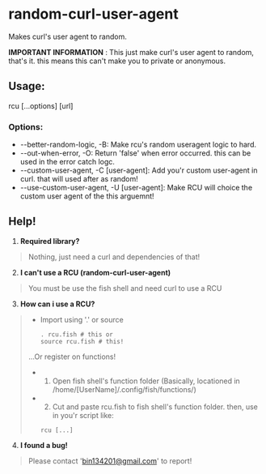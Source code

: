# random-curl-user-agent
Makes curl's user agent to random.

**IMPORTANT INFORMATION** : This just make curl's user agent to random, that's it. this means this can't make you to private or anonymous.



## Usage:
 rcu [...options] [url]


 ### Options:
 - --better-random-logic, -B: Make rcu's random useragent logic to hard.
 - --out-when-error, -O: Return 'false' when error occurred. this can be used in the error catch logc.
 - --custom-user-agent, -C [user-agent]: Add you'r custom user-agent in curl. that will used after as random!
 - --use-custom-user-agent, -U [user-agent]: Make RCU will choice the custom user agent of the this arguemnt!
## Help!
1. **Required library?**
 > Nothing, just need a curl and dependencies of that!

2. **I can't use a RCU (random-curl-user-agent)**
 > You must be use the fish shell and need curl to use a RCU

3. **How can i use a RCU?**
  > - Import using '.' or source
>   ```fish
>   . rcu.fish # this or
>   source rcu.fish # this!
>   ```
  > ...Or register on functions!
> - 1. Open fish shell's function folder (Basically, locationed in /home/[UserName]/.config/fish/functions/)
> - 2. Cut and paste rcu.fish to fish shell's function folder. then, use in you'r script like:
>    ```fish
>    rcu [...]
>    ```

4. **I found a bug!**
  > Please contact 'bin134201@gmail.com' to report!
